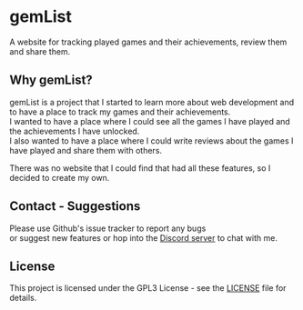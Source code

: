 # gemList

A website for tracking played games and their achievements, review them and share them.

## Why gemList?

gemList is a project that I started to learn more about web development and to have a place to track my games and their
achievements.  
I wanted to have a place where I could see all the games I have played and the achievements I have unlocked.  
I also wanted to have a place where I could write reviews about the games I have played and share them with others.

There was no website that I could find that had all these features, so I decided to create my own.

## Contact - Suggestions

Please use Github's issue tracker to report any bugs  
or suggest new features or hop into the [Discord server](https://discord.gg/WHBj6Ejx) to chat with me.

## License

This project is licensed under the GPL3 License - see the [LICENSE](LICENSE) file for details.